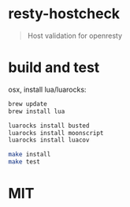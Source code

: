 # resty-hostcheck
> Host validation for openresty

# build and test
osx, install lua/luarocks:
```sh
brew update
brew install lua

luarocks install busted
luarocks install moonscript
luarocks install luacov

make install
make test
```

# MIT
